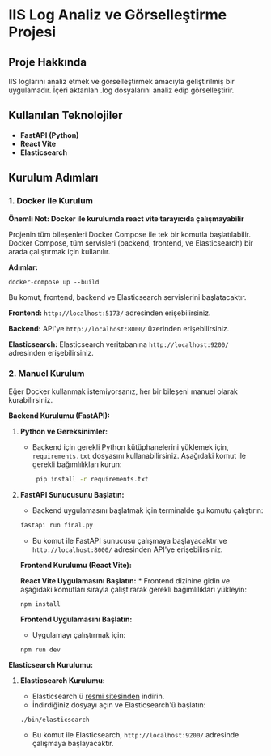 # IIS Log Analiz ve Görselleştirme Projesi

## Proje Hakkında

IIS loglarını analiz etmek ve görselleştirmek amacıyla geliştirilmiş bir uygulamadır. İçeri aktarılan .log dosyalarını analiz edip görselleştirir.



## Kullanılan Teknolojiler

* **FastAPI (Python)** 
* **React Vite** 
* **Elasticsearch** 

## Kurulum Adımları

### 1. Docker ile Kurulum

**Önemli Not: Docker ile kurulumda react vite tarayıcıda çalışmayabilir** 

Projenin tüm bileşenleri Docker Compose ile tek bir komutla başlatılabilir. Docker Compose, tüm servisleri (backend, frontend, ve Elasticsearch) bir arada çalıştırmak için kullanılır.

**Adımlar:**

    docker-compose up --build

Bu komut, frontend, backend ve Elasticsearch servislerini başlatacaktır.
  
  
  **Frontend:** `http://localhost:5173/` adresinden erişebilirsiniz.
  
  **Backend:** API'ye `http://localhost:8000/` üzerinden erişebilirsiniz.
  
  **Elasticsearch:** Elasticsearch veritabanına `http://localhost:9200/` adresinden erişebilirsiniz.
    

### 2. Manuel Kurulum

Eğer Docker kullanmak istemiyorsanız, her bir bileşeni manuel olarak kurabilirsiniz.

**Backend Kurulumu (FastAPI):**

1.  **Python ve Gereksinimler:**
    * Backend için gerekli Python kütüphanelerini yüklemek için, `requirements.txt` dosyasını kullanabilirsiniz. Aşağıdaki komut ile gerekli bağımlılıkları kurun:
  
     
       ```bash
        pip install -r requirements.txt
       ```
  
2.  **FastAPI Sunucusunu Başlatın:**
    * Backend uygulamasını başlatmak için terminalde şu komutu çalıştırın:

    ```bash
    fastapi run final.py
    ```

    * Bu komut ile FastAPI sunucusu çalışmaya başlayacaktır ve `http://localhost:8000/` adresinden API'ye erişebilirsiniz.

    **Frontend Kurulumu (React Vite):**
    
     **React Vite Uygulamasını Başlatın:**
        * Frontend dizinine gidin ve aşağıdaki komutları sırayla çalıştırarak gerekli bağımlılıkları yükleyin:
    
        
        npm install
       
    
    **Frontend Uygulamasını Başlatın:**
       * Uygulamayı çalıştırmak için:
         
        
        npm run dev
       

**Elasticsearch Kurulumu:**

1.  **Elasticsearch Kurulumu:**
    * Elasticsearch'ü [resmi sitesinden](https://www.elastic.co/downloads/elasticsearch) indirin.
    * İndirdiğiniz dosyayı açın ve Elasticsearch'ü başlatın:

    ```bash
    ./bin/elasticsearch
    ```

    * Bu komut ile Elasticsearch, `http://localhost:9200/` adresinde çalışmaya başlayacaktır.

